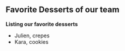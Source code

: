## Favorite Desserts of our team
**Listing our favorite desserts**

- Julien, crepes
- Kara, cookies
